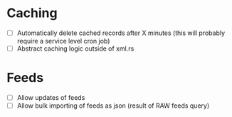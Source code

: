 # Caching

- [ ] Automatically delete cached records after X minutes (this will probably require a service level cron job)
- [ ] Abstract caching logic outside of xml.rs

# Feeds

- [ ] Allow updates of feeds
- [ ] Allow bulk importing of feeds as json (result of RAW feeds query)